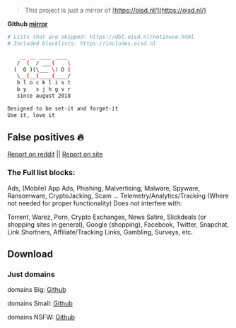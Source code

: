 > This project is just a mirror of [https://oisd.nl/](https://oisd.nl/)


**Github [mirror](https://github.com/funxiun/oisd)**

```bash
# Lists that are skipped: https://dbl.oisd.nl/notinuse.html
# Included blocklists: https://includes.oisd.nl

    __ __ ____ ____ 
   /  (  / ___(    \
  (  O )(\___ \) D (
   \__(__(____(____/
   b l o c k l i s t
   b y   s j h g v r
   since august 2018

Designed to be set-it and forget-it
Use it, love it

```

## False positives 🔥

[Report on reddit](https://www.reddit.com/r/oisd_blocklist/) || [Report on site](https://oisd.nl/reportfalsepositive)

### The Full list blocks:

Ads, (Mobile) App Ads, Phishing, Malvertising, Malware, Spyware, Ransomware, CryptoJacking, Scam ... Telemetry/Analytics/Tracking (Where not needed for proper functionality)
Does not interfere with:

Torrent, Warez, Porn, Crypto Exchanges, News Satire, Slickdeals (or shopping sites in general), Google (shopping), Facebook, Twitter, Snapchat, Link Shortners, Affiliate/Tracking Links, Gambling, Surveys, etc.

## Download

### Just domains

domains Big: [Github](https://github.com/funxiun/oisd/raw/main/big_oisd.txt) 

domains Small: [Github](https://github.com/funxiun/oisd/raw/main/small_oisd.txt) 

domains NSFW: [Github](https://github.com/funxiun/oisd/raw/main/nsfw_oisd.txt) 

